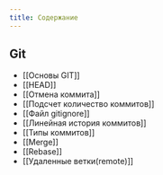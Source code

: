 ```yaml
---
title: Содержание
---
```

## Git
- [[Основы GIT]]
- [[HEAD]]
- [[Отмена коммита]]
- [[Подсчет количество коммитов]]
- [[Файл gitignore]]
- [[Линейная история коммитов]]
- [[Типы коммитов]]
- [[Merge]]
- [[Rebase]]
- [[Удаленные ветки(remote)]]







